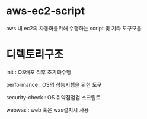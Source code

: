 # aws-ec2-script
aws 내 ec2의 자동화를위해 수행하는 script 및 기타 도구모음

# 디렉토리구조
init : OS배포 직후 초기화수행

performance : OS의 성능시험을 위한 도구

security-check : OS 취약점점검 스크립트

webwas : web 혹은 was설치시 사용

